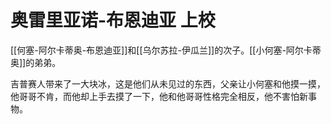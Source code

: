 # 奥雷里亚诺-布恩迪亚 上校

[[何塞-阿尔卡蒂奥-布恩迪亚]]和[[乌尔苏拉-伊瓜兰]]的次子。[[小何塞-阿尔卡蒂奥]]的弟弟。

吉普赛人带来了一大块冰，这是他们从未见过的东西，父亲让小何塞和他摸一摸，他哥哥不肯，而他却上手去摸了一下，他和他哥哥性格完全相反，他不害怕新事物。